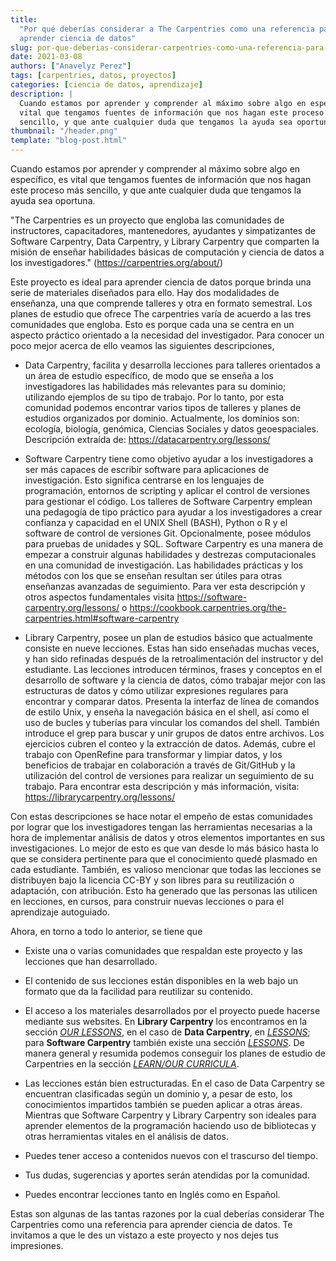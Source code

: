 ```yaml
---
title:
  "Por qué deberías considerar a The Carpentries como una referencia para
  aprender ciencia de datos"
slug: por-que-deberias-considerar-carpentries-como-una-referencia-para-aprender-ciencia-de-datos
date: 2021-03-08
authors: ["Anavelyz Perez"]
tags: [carpentries, datos, proyectos]
categories: [ciencia de datos, aprendizaje]
description: |
  Cuando estamos por aprender y comprender al máximo sobre algo en específico, es
  vital que tengamos fuentes de información que nos hagan este proceso más
  sencillo, y que ante cualquier duda que tengamos la ayuda sea oportuna.
thumbnail: "/header.png"
template: "blog-post.html"
---
```


<!-- # Por qué deberías considerar a The Carpentries como una referencia para aprender ciencia de datos -->

Cuando estamos por aprender y comprender al máximo sobre algo en específico, es
vital que tengamos fuentes de información que nos hagan este proceso más
sencillo, y que ante cualquier duda que tengamos la ayuda sea oportuna.

<!-- TEASER_END -->

"The Carpentries es un proyecto que engloba las comunidades de instructores,
capacitadores, mantenedores, ayudantes y simpatizantes de Software Carpentry,
Data Carpentry, y Library Carpentry que comparten la misión de enseñar
habilidades básicas de computación y ciencia de datos a los investigadores."
(https://carpentries.org/about/)

Este proyecto es ideal para aprender ciencia de datos porque brinda una serie de
materiales diseñados para ello. Hay dos modalidades de enseñanza, una que
comprende talleres y otra en formato semestral. Los planes de estudio que ofrece
The carpentries varía de acuerdo a las tres comunidades que engloba. Esto es
porque cada una se centra en un aspecto práctico orientado a la necesidad del
investigador. Para conocer un poco mejor acerca de ello veamos las siguientes
descripciones,

- Data Carpentry, facilita y desarrolla lecciones para talleres orientados a un
  área de estudio específico, de modo que se enseña a los investigadores las
  habilidades más relevantes para su dominio; utilizando ejemplos de su tipo de
  trabajo. Por lo tanto, por esta comunidad podemos encontrar varios tipos de
  talleres y planes de estudios organizados por dominio. Actualmente, los
  dominios son: ecología, biología, genómica, Ciencias Sociales y datos
  geoespaciales. Descripción extraída de: https://datacarpentry.org/lessons/

- Software Carpentry tiene como objetivo ayudar a los investigadores a ser más
  capaces de escribir software para aplicaciones de investigación. Esto
  significa centrarse en los lenguajes de programación, entornos de scripting y
  aplicar el control de versiones para gestionar el código. Los talleres de
  Software Carpentry emplean una pedagogía de tipo práctico para ayudar a los
  investigadores a crear confianza y capacidad en el UNIX Shell (BASH), Python o
  R y el software de control de versiones Git. Opcionalmente, posee módulos para
  pruebas de unidades y SQL. Software Carpentry es una manera de empezar a
  construir algunas habilidades y destrezas computacionales en una comunidad de
  investigación. Las habilidades prácticas y los métodos con los que se enseñan
  resultan ser útiles para otras enseñanzas avanzadas de seguimiento. Para ver
  esta descripción y otros aspectos fundamentales visita
  https://software-carpentry.org/lessons/ o
  https://cookbook.carpentries.org/the-carpentries.html#software-carpentry

- Library Carpentry, posee un plan de estudios básico que actualmente consiste
  en nueve lecciones. Estas han sido enseñadas muchas veces, y han sido
  refinadas después de la retroalimentación del instructor y del estudiante. Las
  lecciones introducen términos, frases y conceptos en el desarrollo de software
  y la ciencia de datos, cómo trabajar mejor con las estructuras de datos y cómo
  utilizar expresiones regulares para encontrar y comparar datos. Presenta la
  interfaz de línea de comandos de estilo Unix, y enseña la navegación básica en
  el shell, así como el uso de bucles y tuberías para vincular los comandos del
  shell. También introduce el grep para buscar y unir grupos de datos entre
  archivos. Los ejercicios cubren el conteo y la extracción de datos. Además,
  cubre el trabajo con OpenRefine para transformar y limpiar datos, y los
  beneficios de trabajar en colaboración a través de Git/GitHub y la utilización
  del control de versiones para realizar un seguimiento de su trabajo. Para
  encontrar esta descripción y más información, visita:
  https://librarycarpentry.org/lessons/

Con estas descripciones se hace notar el empeño de estas comunidades por lograr
que los investigadores tengan las herramientas necesarias a la hora de
implementar análisis de datos y otros elementos importantes en sus
investigaciones. Lo mejor de esto es que van desde lo más básico hasta lo que se
considera pertinente para que el conocimiento quedé plasmado en cada estudiante.
También, es valioso mencionar que todas las lecciones se distribuyen bajo la
licencia CC-BY y son libres para su reutilización o adaptación, con atribución.
Esto ha generado que las personas las utilicen en lecciones, en cursos, para
construir nuevas lecciones o para el aprendizaje autoguiado.

Ahora, en torno a todo lo anterior, se tiene que

- Existe una o varias comunidades que respaldan este proyecto y las lecciones
  que han desarrollado.

- El contenido de sus lecciones están disponibles en la web bajo un formato que
  da la facilidad para reutilizar su contenido.

- El acceso a los materiales desarrollados por el proyecto puede hacerse
  mediante sus websites. En **Library Carpentry** los encontramos en la sección
  [_OUR LESSONS_](https://librarycarpentry.org/lessons), en el caso de **Data
  Carpentry**, en [_LESSONS_](https://datacarpentry.org/lessons/); para
  **Software Carpentry** también existe una sección
  [_LESSONS_](https://software-carpentry.org/lessons/). De manera general y
  resumida podemos conseguir los planes de estudio de Carpentries en la sección
  [_LEARN/OUR CURRICULA_](https://carpentries.org/workshops-curricula/).

- Las lecciones están bien estructuradas. En el caso de Data Carpentry se
  encuentran clasificadas según un dominio y, a pesar de esto, los conocimientos
  impartidos también se pueden aplicar a otras áreas. Mientras que Software
  Carpentry y Library Carpentry son ideales para aprender elementos de la
  programación haciendo uso de bibliotecas y otras herramientas vitales en el
  análisis de datos.

- Puedes tener acceso a contenidos nuevos con el trascurso del tiempo.

- Tus dudas, sugerencias y aportes serán atendidas por la comunidad.

- Puedes encontrar lecciones tanto en Inglés como en Español.

Estas son algunas de las tantas razones por la cual deberías considerar The
Carpentries como una referencia para aprender ciencia de datos. Te invitamos a
que le des un vistazo a este proyecto y nos dejes tus impresiones.
